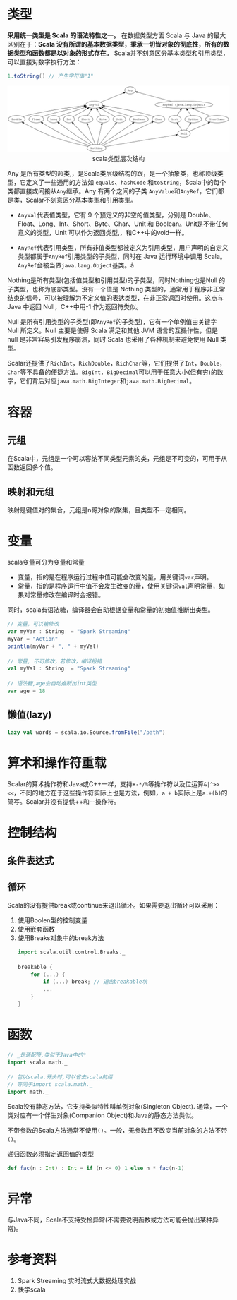 
# 类型

**采用统一类型是 Scala 的语法特性之一。** 在数据类型方面 Scala 与 Java 的最大区别在于：**Scala 没有所谓的基本数据类型，秉承一切皆对象的彻底性，所有的数据类型和函数都是以对象的形式存在。** Scala并不刻意区分基本类型和引用类型，可以直接对数字执行方法：
```scala
1.toString() // 产生字符串"1"
```

<center>
    <img src="./img/scala_type_level.svg">
    <div>scala类型层次结构</div>
</center>

Any 是所有类型的超类,，是Scala类层级结构的跟，是一个抽象类，也称顶级类型，它定义了一些通用的方法如 `equals`、`hashCode` 和`toString`，Scala中的每个类都直接或间接从`Any`继承。Any 有两个之间的子类 `AnyValue`和`AnyRef`，它们都是类，Scalar不刻意区分基本类型和引用类型。

- `AnyVal`代表值类型，它有 9 个预定义的非空的值类型，分别是 Double、Float、Long、Int、Short、Byte、Char、Unit 和 Boolean。Unit是不带任何意义的类型，Unit 可以作为返回类型,，和C++中的void一样。

- `AnyRef`代表引用类型，所有非值类型都被定义为引用类型，用户声明的自定义类型都属于`AnyRef`引用类型的子类型，同时在 Java 运行环境中调用 Scala。`AnyRef`会被当做`java.lang.Object`基类。å

Nothing是所有类型(包括值类型和引用类型)的子类型，同时Nothing也是Null 的子类型，也称为底部类型。没有一个值是 Nothing 类型的，通常用于程序非正常结束的信号，可以被理解为不定义值的表达类型，在非正常返回时使用。这点与 Java 中返回 Null，C++中用-1 作为返回符类似。

Null 是所有引用类型的子类型(即`AnyRef`的子类型)，它有一个单例值由关键字 Null 所定义。Null 主要是使得 Scala 满足和其他 JVM 语言的互操作性，但是 null 是非常容易引发程序崩溃，同时 Scala 也采用了各种机制来避免使用 Null 类型。

Scalar还提供了`RichInt`，`RichDouble`，`RichChar`等，它们提供了`Int`，`Double`，`Char`等不具备的便捷方法。`BigInt`，`BigDecimal`可以用于任意大小(但有穷)的数字，它们背后对应`java.math.BigInteger`和`java.math.BigDecimal`。

# 容器

## 元组

在Scala中，元组是一个可以容纳不同类型元素的类，元组是不可变的，可用于从函数返回多个值。

## 映射和元组
映射是键值对的集合，元组是n哥对象的聚集，且类型不一定相同。

# 变量

scala变量可分为变量和常量

- 变量，指的是在程序运行过程中值可能会改变的量，用关键词`var`声明。
- 常量，指的是程序运行中值不会发生改变的量，使用关键词`val`声明常量，如果对常量修改在编译时会报错。

同时，scala有语法糖，编译器会自动根据变量和常量的初始值推断出类型。

```scala
// 变量，可以被修改
var myVar : String  = "Spark Streaming"
myVar = "Action"
println(myVar + ", " + myVal)

// 常量, 不可修改，若修改，编译报错
val myVal : String  = "Spark Streaming"

// 语法糖,age会自动推断出int类型
var age = 18
```
## 懒值(lazy)
```scala
lazy val words = scala.io.Source.fromFile("/path")
```

# 算术和操作符重载
Scalar的算术操作符和Java或C++一样，支持`+-*/%`等操作符以及位运算`&|^>> <<`，不同的地方在于这些操作符实际上也是方法，例如，`a + b`实际上是`a.+(b)`的简写。Scalar并没有提供++和--操作符。

# 控制结构

## 条件表达式

## 循环
Scala的没有提供break或continue来退出循环。如果需要退出循环可以采用：
1. 使用Boolen型的控制变量
2. 使用嵌套函数
3. 使用Breaks对象中的break方法
    ```scala
    import scala.util.control.Breaks._

    breakable {
        for (...) {
            if (...) break; // 退出breakable块
            ...
        }
    }
    ```

# 函数
```scala
// _是通配符,类似于Java中的*
import scala.math._

// 包以scala.开头时,可以省去scala前缀
// 等同于import scala.math._
import math._
```

Scala没有静态方法，它支持类似特性叫单例对象(Singleton Object). 通常，一个类对应有一个伴生对象(Companion Object)和Java的静态方法类似。

不带参数的Scala方法通常不使用`()`。一般，无参数且不改变当前对象的方法不带`()`。

递归函数必须指定返回值的类型
```scala
def fac(n : Int) : Int = if (n <= 0) 1 else n * fac(n-1)
```

# 异常
与Java不同，Scala不支持受检异常(不需要说明函数或方法可能会抛出某种异常)。


# 参考资料
1. Spark Streaming 实时流式大数据处理实战
2. 快学scala
